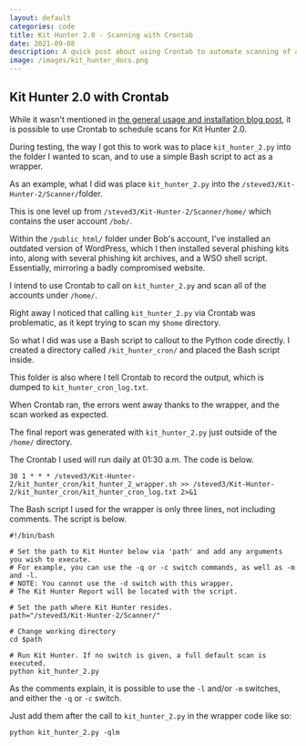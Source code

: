 ```yaml
---
layout: default
categories: code
title: Kit Hunter 2.0 - Scanning with Crontab
date: 2021-09-08
description: A quick post about using Crontab to automate scanning of a given folder.
image: /images/kit_hunter_docs.png
---
```


## Kit Hunter 2.0 with Crontab

While it wasn't mentioned in [the general usage and installation blog post](https://steved3.io/data/Kit-Hunter-2.0-Getting-Started/2021/09/07/), it is possible to use Crontab to schedule scans for Kit Hunter 2.0.

During testing, the way I got this to work was to place `kit_hunter_2.py` into the folder I wanted to scan, and to use a simple Bash script to act as a wrapper.


As an example, what I did was place `kit_hunter_2.py` into the `/steved3/Kit-Hunter-2/Scanner/`folder.

This is one level up from `/steved3/Kit-Hunter-2/Scanner/home/` which contains the user account `/bob/`.

Within the `/public_html/` folder under Bob's account, I've installed an outdated version of WordPress, which I then installed several phishing kits into, along with several phishing kit archives, and a WSO shell script. Essentially, mirroring a badly compromised website.

I intend to use Crontab to call on `kit_hunter_2.py` and scan all of the accounts under `/home/`.

Right away I noticed that calling `kit_hunter_2.py` via Crontab was problematic, as it kept trying to scan my `$home` directory.

So what I did was use a Bash script to callout to the Python code directly. I created a directory called `/kit_hunter_cron/` and placed the Bash script inside.

This folder is also where I tell Crontab to record the output, which is dumped to `kit_hunter_cron_log.txt`.

When Crontab ran, the errors went away thanks to the wrapper, and the scan worked as expected.

The final report was generated with `kit_hunter_2.py` just outside of the `/home/` directory.

The Crontab I used will run daily at 01:30 a.m. The code is below.

```
30 1 * * * /steved3/Kit-Hunter-2/kit_hunter_cron/kit_hunter_2_wrapper.sh >> /steved3/Kit-Hunter-2/kit_hunter_cron/kit_hunter_cron_log.txt 2>&1
```

The Bash script I used for the wrapper is only three lines, not including comments. The script is below.

```
#!/bin/bash

# Set the path to Kit Hunter below via 'path' and add any arguments you wish to execute.
# For example, you can use the -q or -c switch commands, as well as -m and -l.
# NOTE: You cannot use the -d switch with this wrapper.
# The Kit Hunter Report will be located with the script.

# Set the path where Kit Hunter resides.
path="/steved3/Kit-Hunter-2/Scanner/"

# Change working directory
cd $path

# Run Kit Hunter. If no switch is given, a full default scan is executed.
python kit_hunter_2.py
```
As the comments explain, it is possible to use the `-l` and/or `-m` switches, and either the `-q` or `-c` switch.

Just add them after the call to `kit_hunter_2.py` in the wrapper code like so:

```
python kit_hunter_2.py -qlm
```
